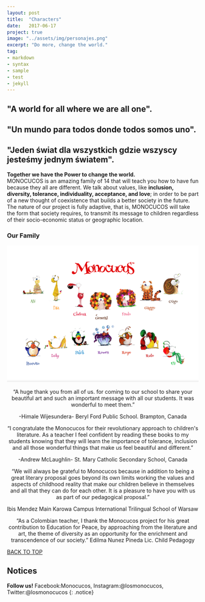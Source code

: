 ```yaml
---
layout: post
title:  "Characters"
date:   2017-06-17
project: true
image: "../assets/img/personajes.png"
excerpt: "Do more, change the world."
tag:
- markdown
- syntax
- sample
- test
- jekyll
---
```



## "A world for all where we are all one".

## "Un mundo para todos donde todos somos uno".
 
## "Jeden świat dla wszystkich gdzie wszyscy jesteśmy jednym światem".


**Together we have the Power to change the world.**  
MONOCUCOS is an amazing family of 14 that will teach you how to have fun because they all are different. We talk about values, like **inclusion, diversity, tolerance, individuality, acceptance, and love**; in order to be part of a new thought of coexistence that builds a better society in the future.
The nature of our project is fully adaptive, that is, MONOCUCOS will take the form that society requires, to transmit its message to children regardless of their socio-economic status or geographic location.

### Our Family

![Logo](../assets/img/14.png)








<p align="center">
“A huge thank you from all of us.
for coming to our school to share your beautiful art
and such an important message with all our students.
It was wonderful to meet them.”
</p>
<p align="center">
-Himale Wijesundera-
Beryl Ford Public School. Brampton, Canada
</p>


<p align="center">
“I congratulate the Monocucos for their revolutionary approach
to children's literature. As a teacher I feel confident
by reading these books to my students knowing that they will learn
the importance of tolerance, inclusion and all
those wonderful things that make us feel beautiful and different.”
</p>
<p align="center">
-Andrew McLaughlin-
St. Mary Catholic Secondary School, Canada
</p>

<p align="center">
“We will always be grateful to Monocucos because in addition to being a great
literary proposal goes beyond its own limits working the values and
aspects of childhood reality that make our children believe in themselves and
all that they can do for each other. It is a pleasure to have you with us
as part of our pedagogical proposal.”

 Ibis Mendez
Main Karowa Campus
International Trilingual School of Warsaw
</p>

<p align="center">
“As a Colombian teacher, I thank the Monocucos project for
his great contribution to Education for Peace, by approaching from the
literature and art, the theme of diversity as an opportunity
for the enrichment and transcendence of our society.”
Edilma Nunez Pineda
Lic. Child Pedagogy
</p>

<div markdown="0"><a href="#" class="btn btn-success">BACK TO TOP</a></div>

## Notices

**Follow us!** Facebook:Monocucos, Instagram:@losmonocucos, Twitter:@losmonocucos
{: .notice}
